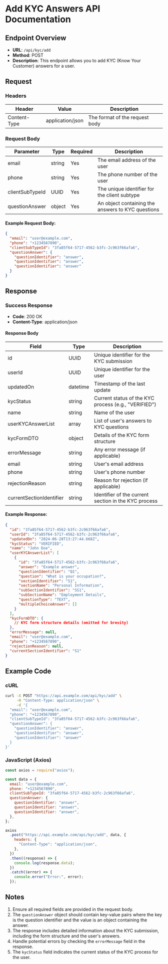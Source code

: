# Add KYC Answers API Documentation

## Endpoint Overview

- **URL**: `/api/kyc/add`
- **Method**: POST
- **Description**: This endpoint allows you to add KYC (Know Your Customer) answers for a user.

## Request

### Headers

| Header       | Value            | Description                    |
| ------------ | ---------------- | ------------------------------ |
| Content-Type | application/json | The format of the request body |

### Request Body

| Parameter       | Type   | Required | Description                                       |
| --------------- | ------ | -------- | ------------------------------------------------- |
| email           | string | Yes      | The email address of the user                     |
| phone           | string | Yes      | The phone number of the user                      |
| clientSubTypeId | UUID   | Yes      | The unique identifier for the client subtype      |
| questionAnswer  | object | Yes      | An object containing the answers to KYC questions |

#### Example Request Body:

```json
{
  "email": "user@example.com",
  "phone": "+1234567890",
  "clientSubTypeId": "3fa85f64-5717-4562-b3fc-2c963f66afa6",
  "questionAnswer": {
    "questionIdentifier": "answer",
    "questionIdentifier": "answer",
    "questionIdentifier": "answer"
  }
}
```

## Response

### Success Response

- **Code**: 200 OK
- **Content-Type**: application/json

#### Response Body

| Field                    | Type     | Description                                          |
| ------------------------ | -------- | ---------------------------------------------------- |
| id                       | UUID     | Unique identifier for the KYC submission             |
| userId                   | UUID     | Unique identifier for the user                       |
| updatedOn                | datetime | Timestamp of the last update                         |
| kycStatus                | string   | Current status of the KYC process (e.g., "VERIFIED") |
| name                     | string   | Name of the user                                     |
| userKYCAnswerList        | array    | List of user's answers to KYC questions              |
| kycFormDTO               | object   | Details of the KYC form structure                    |
| errorMessage             | string   | Any error message (if applicable)                    |
| email                    | string   | User's email address                                 |
| phone                    | string   | User's phone number                                  |
| rejectionReason          | string   | Reason for rejection (if applicable)                 |
| currentSectionIdentifier | string   | Identifier of the current section in the KYC process |

#### Example Response:

```json
{
  "id": "3fa85f64-5717-4562-b3fc-2c963f66afa6",
  "userId": "3fa85f64-5717-4562-b3fc-2c963f66afa6",
  "updatedOn": "2024-06-28T13:27:44.668Z",
  "kycStatus": "VERIFIED",
  "name": "John Doe",
  "userKYCAnswerList": [
    {
      "id": "3fa85f64-5717-4562-b3fc-2c963f66afa6",
      "answer": "Example answer",
      "questionIdentifier": "Q1",
      "question": "What is your occupation?",
      "sectionIdentifier": "S1",
      "sectionName": "Personal Information",
      "subSectionIdentifier": "SS1",
      "subSectionName": "Employment Details",
      "questionType": "TEXT",
      "multipleChoiceAnswer": []
    }
  ],
  "kycFormDTO": {
    // KYC form structure details (omitted for brevity)
  },
  "errorMessage": null,
  "email": "user@example.com",
  "phone": "+1234567890",
  "rejectionReason": null,
  "currentSectionIdentifier": "S1"
}
```

## Example Code

### cURL

```bash
curl -X POST "https://api.example.com/api/kyc/add" \
     -H "Content-Type: application/json" \
     -d '{
  "email": "user@example.com",
  "phone": "+1234567890",
  "clientSubTypeId": "3fa85f64-5717-4562-b3fc-2c963f66afa6",
  "questionAnswer": {
    "questionIdentifier": "answer",
    "questionIdentifier": "answer",
    "questionIdentifier": "answer"
  }
}'
```

### JavaScript (Axios)

```javascript
const axios = require("axios");

const data = {
  email: "user@example.com",
  phone: "+1234567890",
  clientSubTypeId: "3fa85f64-5717-4562-b3fc-2c963f66afa6",
  questionAnswer: {
    questionIdentifier: "answer",
    questionIdentifier: "answer",
    questionIdentifier: "answer",
  },
};

axios
  .post("https://api.example.com/api/kyc/add", data, {
    headers: {
      "Content-Type": "application/json",
    },
  })
  .then((response) => {
    console.log(response.data);
  })
  .catch((error) => {
    console.error("Error:", error);
  });
```

## Notes

1. Ensure all required fields are provided in the request body.
2. The `questionAnswer` object should contain key-value pairs where the key is the question identifier and the value is an object containing the answer.
3. The response includes detailed information about the KYC submission, including the form structure and the user's answers.
4. Handle potential errors by checking the `errorMessage` field in the response.
5. The `kycStatus` field indicates the current status of the KYC process for the user.
